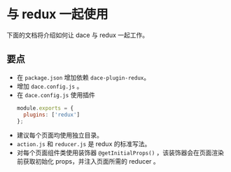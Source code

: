 # 与 redux 一起使用

下面的文档将介绍如何让 dace 与 redux 一起工作。

## 要点
- 在 `package.json` 增加依赖 `dace-plugin-redux`。
- 增加 `dace.config.js` 。
- 在 `dace.config.js` 使用插件
  ```js
  module.exports = {
    plugins: ['redux']
  };
  ```
- 建议每个页面均使用独立目录。
- `action.js` 和 `reducer.js` 是 redux 的标准写法。
- 对每个页面组件类使用装饰器 `@getInitialProps()` ，该装饰器会在页面渲染前获取初始化 props，并注入页面所需的 reducer 。
